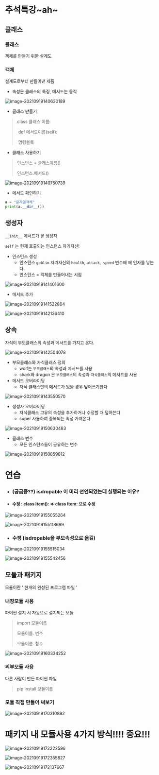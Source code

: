 # 추석특강~ah~

## 클래스

### 클래스

객체를 만들기 위한 설계도

### 객체

설계도로부터 만들어낸 제품

- 속성은 클래스의 특징, 메서드는 동작

![image-20210919140630189](python_추석특강.assets/image-20210919140630189.png)

- 클래스 만들기

> class 클래스 이름:
>
> ​	def 메서드이름(self):
>
> ​			명령블록

- 클래스 사용하기

> 인스턴스 = 클래스이름()
>
> 인스턴스.메서드()

![image-20210919140750739](python_추석특강.assets/image-20210919140750739.png)

- 메서드 확인하기

```python
a = "문자열객체"
print(a.__dir__())
```



## 생성자

`__init__` 메서드가 곧 생성자

`self` 는 현재 호출되는 인스턴스 자기자신!

- 인스턴스 생성
  - 인스턴스 `goblin` 자기자신의 `health`, `attack`,` speed` 변수에 에 인자를 넣는다.
  - 인스턴스 = 객체를 만들어내는 시점

![image-20210919141401600](python_추석특강.assets/image-20210919141401600.png)

- 메서드 추가

![image-20210919141522804](python_추석특강.assets/image-20210919141522804.png)

![image-20210919142136410](python_추석특강.assets/image-20210919142136410.png)



## 상속

자식이 부모클래스의 속성과 메서드를 가지고 온다.

![image-20210919142504078](python_추석특강.assets/image-20210919142504078.png)

- 부모클래스와 자식클래스 정의
  - wolf는 `부모클래스`의 속성과 메서드를 사용
  - shark와 dragon 은 `부모클래스`의 속성과 `자식클래스`의 메서드를 사용
- 메서드 오버라이딩
  - 자식 클래스만의 메서드가 있을 경우 덮어쓰기한다

![image-20210919143550570](python_추석특강.assets/image-20210919143550570.png)

- 생성자 오버라이딩
  - 자식클래스 고유의 속성을 추가하거나 수정할 때 덮어쓴다
  - super 사용하여 중복되는 속성 가져온다

![image-20210919150630483](python_추석특강.assets/image-20210919150630483.png)

- 클래스 변수
  - 모든 인스턴스들이 공유하는 변수

![image-20210919150859812](python_추석특강.assets/image-20210919150859812.png)



# 연습

- ### (궁금증??) isdropable 이 미리 선언되었는데 실행되는 이유?

- #### 수정 : class Item(): => class Item: 으로 수정

![image-20210919155055264](python_추석특강.assets/image-20210919155055264.png)

![image-20210919155118699](python_추석특강.assets/image-20210919155118699.png)



- ### 수정 (isdropable을 부모속성으로 옮김)

![image-20210919155515034](python_추석특강.assets/image-20210919155515034.png)

![image-20210919155542456](python_추석특강.assets/image-20210919155542456.png)



## 모듈과 패키지

모듈이란 ' 한개의 완성된 프로그램 파일 '



### 내장모듈 사용

파이썬 설치 시 자동으로 설치되는 모듈

> import 모듈이름
>
> 모듈이름. 변수
>
> 모듈이름. 함수

![image-20210919160334252](python_추석특강.assets/image-20210919160334252.png)



### 외부모듈 사용

다른 사람이 만든 파이썬 파일

> pip install 모듈이름



### 모듈 직접 만들어 써보기

![image-20210919170310892](python_추석특강.assets/image-20210919170310892.png)



# 패키지 내 모듈사용 4가지 방식!!!! 중요!!!

![image-20210919172222596](python_추석특강.assets/image-20210919172222596.png)

![image-20210919172355827](python_추석특강.assets/image-20210919172355827.png)

![image-20210919172137667](python_추석특강.assets/image-20210919172137667.png)

